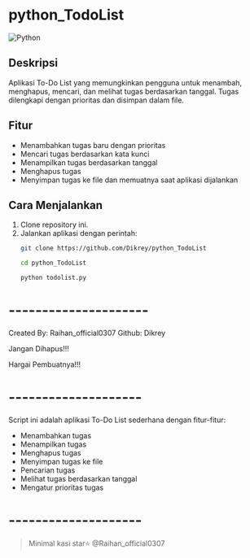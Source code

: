 # python_TodoList
![Python](https://img.shields.io/badge/python-3670A0?style=for-the-badge&logo=python&logoColor=ffdd54)
   
## Deskripsi
Aplikasi To-Do List yang memungkinkan pengguna untuk menambah, menghapus, mencari, dan melihat tugas berdasarkan tanggal. Tugas dilengkapi dengan prioritas dan disimpan dalam file.

## Fitur
- Menambahkan tugas baru dengan prioritas
- Mencari tugas berdasarkan kata kunci
- Menampilkan tugas berdasarkan tanggal
- Menghapus tugas
- Menyimpan tugas ke file dan memuatnya saat aplikasi dijalankan

## Cara Menjalankan
1. Clone repository ini.
2. Jalankan aplikasi dengan perintah:
   ```bash
   git clone https://github.com/Dikrey/python_TodoList
   
   cd python_TodoList
   
   python todolist.py

# ---------------------
 Created By: Raihan_official0307
 Github: Dikrey
 
 Jangan Dihapus!!!
 
 Hargai Pembuatnya!!! 
# --------------------
 Script ini adalah aplikasi To-Do List sederhana dengan fitur-fitur:
 - Menambahkan tugas
 - Menampilkan tugas
 - Menghapus tugas
 - Menyimpan tugas ke file
 - Pencarian tugas
 - Melihat tugas berdasarkan tanggal
 - Mengatur prioritas tugas
# --------------------

> Minimal kasi star⭐
> @Raihan_official0307
